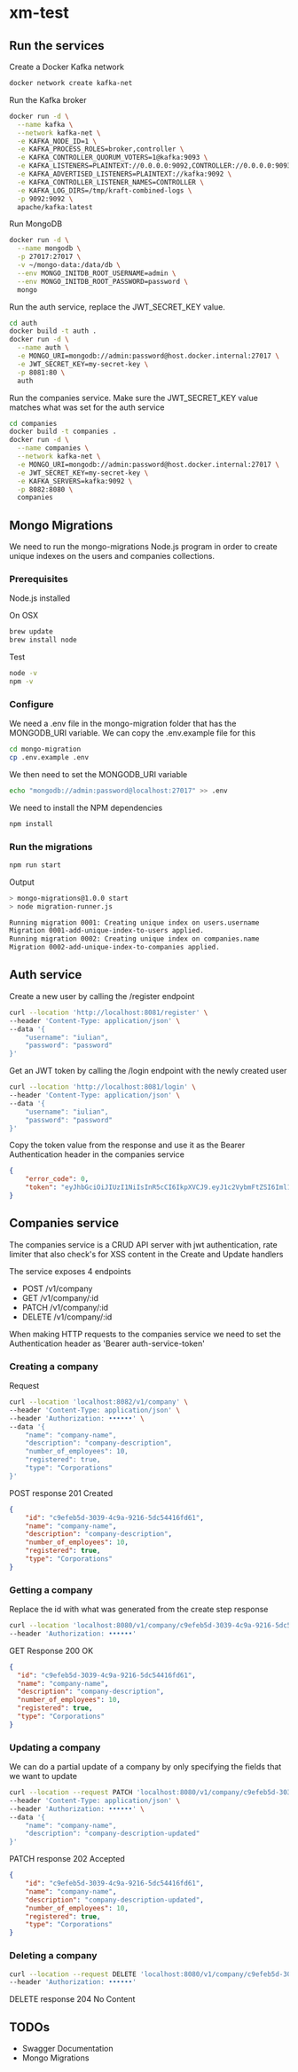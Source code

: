 # xm-test

## Run the services

Create a Docker Kafka network

```bash
docker network create kafka-net
```

Run the Kafka broker

```bash
docker run -d \
  --name kafka \
  --network kafka-net \
  -e KAFKA_NODE_ID=1 \
  -e KAFKA_PROCESS_ROLES=broker,controller \
  -e KAFKA_CONTROLLER_QUORUM_VOTERS=1@kafka:9093 \
  -e KAFKA_LISTENERS=PLAINTEXT://0.0.0.0:9092,CONTROLLER://0.0.0.0:9093 \
  -e KAFKA_ADVERTISED_LISTENERS=PLAINTEXT://kafka:9092 \
  -e KAFKA_CONTROLLER_LISTENER_NAMES=CONTROLLER \
  -e KAFKA_LOG_DIRS=/tmp/kraft-combined-logs \
  -p 9092:9092 \
  apache/kafka:latest
```

Run MongoDB

```bash
docker run -d \
  --name mongodb \
  -p 27017:27017 \
  -v ~/mongo-data:/data/db \
  --env MONGO_INITDB_ROOT_USERNAME=admin \
  --env MONGO_INITDB_ROOT_PASSWORD=password \
  mongo
```

Run the auth service, replace the JWT_SECRET_KEY value.

```bash
cd auth
docker build -t auth .
docker run -d \
  --name auth \
  -e MONGO_URI=mongodb://admin:password@host.docker.internal:27017 \
  -e JWT_SECRET_KEY=my-secret-key \
  -p 8081:80 \
  auth
```

Run the companies service.
Make sure the JWT_SECRET_KEY value matches what was set for the auth service

```bash
cd companies
docker build -t companies .
docker run -d \
  --name companies \
  --network kafka-net \
  -e MONGO_URI=mongodb://admin:password@host.docker.internal:27017 \
  -e JWT_SECRET_KEY=my-secret-key \
  -e KAFKA_SERVERS=kafka:9092 \
  -p 8082:8080 \
  companies
```

## Mongo Migrations

We need to run the mongo-migrations Node.js program in order to create unique indexes on the users and companies collections.

### Prerequisites

Node.js installed

On OSX

```bash
brew update
brew install node
```

Test

```bash
node -v
npm -v
```

### Configure

We need a .env file in the mongo-migration folder that has the MONGODB_URI variable.
We can copy the .env.example file for this

```bash
cd mongo-migration
cp .env.example .env
```

We then need to set the MONGODB_URI variable

```bash
echo "mongodb://admin:password@localhost:27017" >> .env
```

We need to install the NPM dependencies

```bash
npm install
```

### Run the migrations

```bash
npm run start
```

Output

```bash
> mongo-migrations@1.0.0 start
> node migration-runner.js

Running migration 0001: Creating unique index on users.username
Migration 0001-add-unique-index-to-users applied.
Running migration 0002: Creating unique index on companies.name
Migration 0002-add-unique-index-to-companies applied.
```

## Auth service

Create a new user by calling the /register endpoint

```bash
curl --location 'http://localhost:8081/register' \
--header 'Content-Type: application/json' \
--data '{
    "username": "iulian",
    "password": "password"
}'
```

Get an JWT token by calling the /login endpoint with the newly created user

```bash
curl --location 'http://localhost:8081/login' \
--header 'Content-Type: application/json' \
--data '{
    "username": "iulian",
    "password": "password"
}'
```

Copy the token value from the response and use it as the Bearer Authentication header in the companies service

```JSON
{
    "error_code": 0,
    "token": "eyJhbGciOiJIUzI1NiIsInR5cCI6IkpXVCJ9.eyJ1c2VybmFtZSI6Iml1bGlhbiIsInNjb3BlcyI6bnVsbCwiaXNzIjoiYXV0aCIsImV4cCI6MTc0MzkzMjIxNCwiaWF0IjoxNzQzOTI4NjE0fQ.nnFfxFBrRhQm-t08BUYHJ_yR2_uWswol_edk6BAcxHM"
}
```

## Companies service

The companies service is a CRUD API server with jwt authentication, rate limiter that also check's for XSS content in the Create and Update handlers

The service exposes 4 endpoints

- POST /v1/company
- GET /v1/company/:id
- PATCH /v1/company/:id
- DELETE /v1/company/:id

When making HTTP requests to the companies service we need to set the Authentication header as 'Bearer auth-service-token'

### Creating a company

Request

```bash
curl --location 'localhost:8082/v1/company' \
--header 'Content-Type: application/json' \
--header 'Authorization: ••••••' \
--data '{
    "name": "company-name",
    "description": "company-description",
    "number_of_employees": 10,
    "registered": true,
    "type": "Corporations"
}'
```

POST response 201 Created

```JSON
{
    "id": "c9efeb5d-3039-4c9a-9216-5dc54416fd61",
    "name": "company-name",
    "description": "company-description",
    "number_of_employees": 10,
    "registered": true,
    "type": "Corporations"
}
```

### Getting a company

Replace the id with what was generated from the create step response

```bash
curl --location 'localhost:8080/v1/company/c9efeb5d-3039-4c9a-9216-5dc54416fd61' \
--header 'Authorization: ••••••'
```

GET Response 200 OK

```json
{
  "id": "c9efeb5d-3039-4c9a-9216-5dc54416fd61",
  "name": "company-name",
  "description": "company-description",
  "number_of_employees": 10,
  "registered": true,
  "type": "Corporations"
}
```

### Updating a company

We can do a partial update of a company by only specifying the fields that we want to update

```bash
curl --location --request PATCH 'localhost:8080/v1/company/c9efeb5d-3039-4c9a-9216-5dc54416fd61' \
--header 'Content-Type: application/json' \
--header 'Authorization: ••••••' \
--data '{
    "name": "company-name",
    "description": "company-description-updated"
}'
```

PATCH response 202 Accepted

```JSON
{
    "id": "c9efeb5d-3039-4c9a-9216-5dc54416fd61",
    "name": "company-name",
    "description": "company-description-updated",
    "number_of_employees": 10,
    "registered": true,
    "type": "Corporations"
}
```

### Deleting a company

```bash
curl --location --request DELETE 'localhost:8080/v1/company/c9efeb5d-3039-4c9a-9216-5dc54416fd61' \
--header 'Authorization: ••••••'
```

DELETE response 204 No Content

## TODOs

- Swagger Documentation
- Mongo Migrations
